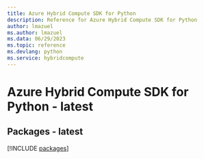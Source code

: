 ```yaml
---
title: Azure Hybrid Compute SDK for Python
description: Reference for Azure Hybrid Compute SDK for Python
author: lmazuel
ms.author: lmazuel
ms.data: 06/29/2023
ms.topic: reference
ms.devlang: python
ms.service: hybridcompute
---
```

# Azure Hybrid Compute SDK for Python - latest
## Packages - latest
[!INCLUDE [packages](hybrid-compute-index.md)]